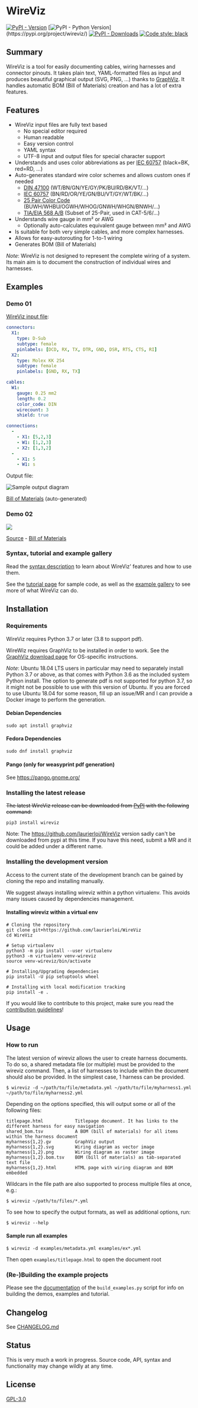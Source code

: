 # WireViz


[![PyPI - Version](https://img.shields.io/pypi/v/wireviz.svg?colorB=blue)](https://pypi.org/project/wireviz/)
[![PyPI - Python Version](https://img.shields.io/pypi/pyversions/wireviz.svg?)](https://pypi.org/project/wireviz/)
[![PyPI - Downloads](https://img.shields.io/pypi/dm/wireviz)](https://pypi.org/project/wireviz/)
[![Code style: black](https://img.shields.io/badge/code%20style-black-000000.svg)](https://github.com/psf/black)

## Summary

WireViz is a tool for easily documenting cables, wiring harnesses and connector pinouts. It takes plain text, YAML-formatted files as input and produces beautiful graphical output (SVG, PNG, ...) thanks to [GraphViz](https://www.graphviz.org/). It handles automatic BOM (Bill of Materials) creation and has a lot of extra features.


## Features

* WireViz input files are fully text based
  * No special editor required
  * Human readable
  * Easy version control
  * YAML syntax
  * UTF-8 input and output files for special character support
* Understands and uses color abbreviations as per [IEC 60757](https://en.wikipedia.org/wiki/Electronic_color_code#Color_band_system) (black=BK, red=RD, ...)
  <!-- * Optionally outputs colors as abbreviation (e.g. 'YE'), full name (e.g. 'yellow') or hex value (e.g. '#ffff00'), with choice of UPPER or lower case (#158) -->
* Auto-generates standard wire color schemes and allows custom ones if needed
  * [DIN 47100](https://en.wikipedia.org/wiki/DIN_47100) (WT/BN/GN/YE/GY/PK/BU/RD/BK/VT/...)
  * [IEC 60757](https://en.wikipedia.org/wiki/Electronic_color_code#Color_band_system)   (BN/RD/OR/YE/GN/BU/VT/GY/WT/BK/...)
  * [25 Pair Color Code](https://en.wikipedia.org/wiki/25-pair_color_code#Color_coding) (BUWH/WHBU/OGWH/WHOG/GNWH/WHGN/BNWH/...)
  * [TIA/EIA 568 A/B](https://en.wikipedia.org/wiki/TIA/EIA-568#Wiring)  (Subset of 25-Pair, used in CAT-5/6/...)
* Understands wire gauge in mm² or AWG
  * Optionally auto-calculates equivalent gauge between mm² and AWG
* Is suitable for both very simple cables, and more complex harnesses.
* Allows for easy-autorouting for 1-to-1 wiring
* Generates BOM (Bill of Materials)

_Note_: WireViz is not designed to represent the complete wiring of a system. Its main aim is to document the construction of individual wires and harnesses.


## Examples

### Demo 01

[WireViz input file](../examples/demo01.yml):

```yaml
connectors:
  X1:
    type: D-Sub
    subtype: female
    pinlabels: [DCD, RX, TX, DTR, GND, DSR, RTS, CTS, RI]
  X2:
    type: Molex KK 254
    subtype: female
    pinlabels: [GND, RX, TX]

cables:
  W1:
    gauge: 0.25 mm2
    length: 0.2
    color_code: DIN
    wirecount: 3
    shield: true

connections:
  -
    - X1: [5,2,3]
    - W1: [1,2,3]
    - X2: [1,3,2]
  -
    - X1: 5
    - W1: s
```

Output file:

![Sample output diagram](../examples/demo01.png)

[Bill of Materials](../examples/demo01.bom.tsv) (auto-generated)

### Demo 02

![](../examples/demo02.png)

[Source](../examples/demo02.yml) - [Bill of Materials](../examples/demo02.bom.tsv)

### Syntax, tutorial and example gallery

Read the [syntax description](syntax.md) to learn about WireViz' features and how to use them.

See the [tutorial page](../tutorial/readme.md) for sample code, as well as the [example gallery](../examples/readme.md) to see more of what WireViz can do.



## Installation
### Requirements

WireViz requires Python 3.7 or later (3.8 to support pdf).

WireWiz requires GraphViz to be installed in order to work. See the [GraphViz download page](https://graphviz.org/download/) for OS-specific instructions.

_Note_: Ubuntu 18.04 LTS users in particular may need to separately install Python 3.7 or above, as that comes with Python 3.6 as the included system Python install. The option to generate pdf is not supported for python 3.7, so it might not be possible to use with this version of Ubuntu. If you are forced to use Ubuntu 18.04 for some reason, fill up an issue/MR and I can provide a Docker image to perform the generation.

#### Debian Dependencies
```
sudo apt install graphviz
```

#### Fedora Dependencies
```
sudo dnf install graphviz
```

#### Pango (only for weasyprint pdf generation)

See https://pango.gnome.org/


### Installing the latest release

~~The latest WireViz release can be downloaded from [PyPI](https://pypi.org/project/wireviz/) with the following command:~~
```
pip3 install wireviz
```

Note: The https://github.com/laurierloi/WireViz version sadly can't be downloaded from pypi at
this time. If you have this need, submit a MR and it could be added under a different name.

### Installing the development version

Access to the current state of the development branch can be gained by cloning the repo and installing manually.

We suggest always installing wireviz within a python virtualenv. This avoids many issues caused by
dependencies management.

#### Installing wireviz within a virtual env
```
# Cloning the repository
git clone git+https://github.com/laurierloi/WireViz
cd WireViz

# Setup virtualenv
python3 -m pip install --user virtualenv
python3 -m virtualenv venv-wireviz
source venv-wireviz/bin/activate

# Installing/Upgrading dependencies
pip install -U pip setuptools wheel

# Installing with local modification tracking
pip install -e .
```

If you would like to contribute to this project, make sure you read the [contribution guidelines](CONTRIBUTING.md)!

## Usage

### How to run
The latest version of wireviz allows the user to create harness documents.
To do so, a shared metadata file (or multiple) must be provided to the wireviz command.
Then, a list of harnesses to include within the document should also be provided.
In the simplest case, 1 harness can be provided.

```
$ wireviz -d ~/path/to/file/metadata.yml ~/path/to/file/myharness1.yml ~/path/to/file/myharness2.yml
```

Depending on the options specified, this will output some or all of the following files:

```
titlepage.html            Titlepage document. It has links to the different harness for easy navigation
shared_bom.tsv            A BOM (bill of materials) for all items within the harness document
myharness{1,2}.gv         GraphViz output
myharness{1,2}.svg        Wiring diagram as vector image
myharness{1,2}.png        Wiring diagram as raster image
myharness{1,2}.bom.tsv    BOM (bill of materials) as tab-separated text file
myharness{1,2}.html       HTML page with wiring diagram and BOM embedded
```

Wildcars in the file path are also supported to process multiple files at once, e.g.:
```
$ wireviz ~/path/to/files/*.yml
```

To see how to specify the output formats, as well as additional options, run:

```
$ wireviz --help
```

#### Sample run all examples

```
$ wireviz -d examples/metadata.yml examples/ex*.yml
```

Then open `examples/titlepage.html` to open the document root



### (Re-)Building the example projects

Please see the [documentation](buildscript.md) of the `build_examples.py` script for info on building the demos, examples and tutorial.

## Changelog

See [CHANGELOG.md](CHANGELOG.md)


## Status

This is very much a work in progress. Source code, API, syntax and functionality may change wildly at any time.


## License

[GPL-3.0](../LICENSE)
